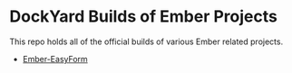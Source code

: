 # DockYard Builds of Ember Projects #

This repo holds all of the official builds of various Ember related
projects.

* [Ember-EasyForm](tree/master/easyForm)
